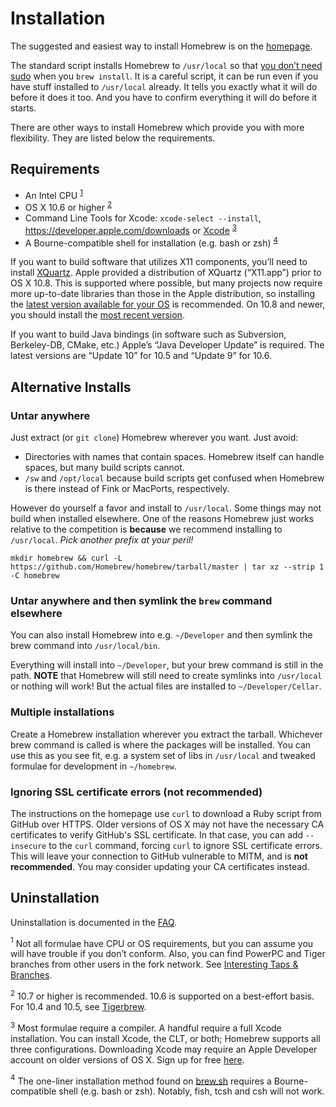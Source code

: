 # Installation
The suggested and easiest way to install Homebrew is on the
[homepage](http://brew.sh).

The standard script installs Homebrew to `/usr/local` so that
[you don’t need sudo](FAQ.md#wiki-sudo) when you `brew install`. It is a
careful script, it can be run even if you have stuff installed to
`/usr/local` already. It tells you exactly what it will do before it
does it too. And you have to confirm everything it will do before it
starts.

There are other ways to install Homebrew which provide you with more
flexibility. They are listed below the requirements.

## Requirements
* An Intel CPU <sup>[1](#1)</sup>
* OS X 10.6 or higher <sup>[2](#2)</sup>
* Command Line Tools for Xcode: `xcode-select --install`,
  https://developer.apple.com/downloads or
  [Xcode](http://itunes.apple.com/us/app/xcode/id497799835) <sup>[3](#3)</sup>
* A Bourne-compatible shell for installation (e.g. bash or zsh) <sup>[4](#4)</sup>

If you want to build software that utilizes X11 components, you’ll need
to install [XQuartz](https://xquartz.macosforge.org). Apple provided a
distribution of XQuartz (“X11.app”) prior to OS X 10.8. This is
supported where possible, but many projects now require more up-to-date
libraries than those in the Apple distribution, so installing the
[latest version available for your
OS](https://xquartz.macosforge.org/trac/wiki/Releases) is recommended.
On 10.8 and newer, you should install the [most recent
version](https://xquartz.macosforge.org).

If you want to build Java bindings (in software such as Subversion,
Berkeley-DB, CMake, etc.) Apple’s “Java Developer Update” is required.
The latest versions are “Update 10” for 10.5 and “Update 9” for 10.6.

## Alternative Installs
### Untar anywhere
Just extract (or `git clone`) Homebrew wherever you want. Just
avoid:

* Directories with names that contain spaces. Homebrew itself can handle spaces, but many build scripts cannot.
* `/sw` and `/opt/local` because build scripts get confused when
Homebrew is there instead of Fink or MacPorts, respectively.

However do yourself a favor and install to `/usr/local`. Some things may
not build when installed elsewhere. One of the reasons Homebrew just
works relative to the competition is **because** we recommend installing
to `/usr/local`. *Pick another prefix at your peril!*

`mkdir homebrew && curl -L https://github.com/Homebrew/homebrew/tarball/master | tar xz --strip 1 -C homebrew`

### Untar anywhere and then symlink the `brew` command elsewhere
You can also install Homebrew into e.g.
`~/Developer` and then symlink the brew command into `/usr/local/bin`.

Everything will install into `~/Developer`, but your
brew command is still in the path. **NOTE** that Homebrew will still
need to create symlinks into `/usr/local` or nothing will
work! But the actual files are installed to
`~/Developer/Cellar`.

### Multiple installations
Create a Homebrew installation wherever you extract the tarball. Whichever brew command is called is where the packages will be installed. You can use this as you see fit, e.g. a system set of libs in `/usr/local` and tweaked formulae for development in `~/homebrew`.

### Ignoring SSL certificate errors (not recommended)
The instructions on the homepage use `curl` to download a Ruby script
from GitHub over HTTPS. Older versions of OS X may not have the necessary CA
certificates to verify GitHub's SSL certificate. In that case, you can
add `--insecure` to the `curl` command, forcing `curl` to ignore SSL certificate errors.
This will leave your connection to GitHub vulnerable to MITM, and is <strong>not recommended</strong>.
You may consider updating your CA certificates instead.

## Uninstallation
Uninstallation is documented in the [FAQ](FAQ.md).

<a name="1"><sup>1</sup></a> Not all formulae have CPU or OS requirements, but you can assume
    you will have trouble if you don’t conform. Also, you can find
    PowerPC and Tiger branches from other users in the fork network. See
    [Interesting Taps & Branches](Interesting-Taps-&-Branches.md).

<a name="2"><sup>2</sup></a> 10.7 or higher is recommended. 10.6 is supported on a
    best-effort basis. For 10.4 and 10.5, see [Tigerbrew](https://github.com/mistydemeo/tigerbrew).

<a name="3"><sup>3</sup></a> Most formulae require a compiler. A handful require a full Xcode
    installation. You can install Xcode, the CLT, or both; Homebrew
    supports all three configurations. Downloading Xcode may require an Apple Developer account on older versions of OS X. Sign up for free [here](https://developer.apple.com/register/index.action).

<a name="4"><sup>4</sup></a> The one-liner installation method found on
    [brew.sh](http://brew.sh) requires a Bourne-compatible shell (e.g.
    bash or zsh). Notably, fish, tcsh and csh will not work.
